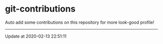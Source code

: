 # git-contributions

Auto add some contributions on this repository for more look-good profile!

---

Update at 2020-02-13 22:51:11
